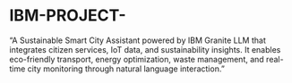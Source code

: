 # IBM-PROJECT-
“A Sustainable Smart City Assistant powered by IBM Granite LLM that integrates citizen services, IoT data, and sustainability insights. It enables eco-friendly transport, energy optimization, waste management, and real-time city monitoring through natural language interaction.”
